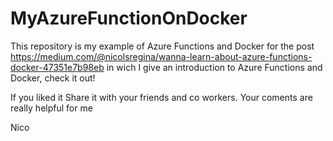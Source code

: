 # MyAzureFunctionOnDocker
This repository is my example of Azure Functions and Docker for the post https://medium.com/@nicolsregina/wanna-learn-about-azure-functions-docker-47351e7b98eb in wich I give an introduction to Azure Functions and Docker, check it out!

If you liked it Share it with your friends and co workers. Your coments are really helpful for me

Nico
